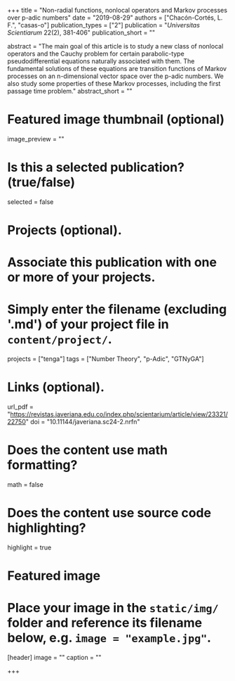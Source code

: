 +++
title = "Non-radial functions, nonlocal operators and Markov processes over p-adic numbers"
date = "2019-08-29"
authors = ["Chacón-Cortés, L. F.", "casas-o"]
publication_types = ["2"]
publication = "*Universitas Scientiarum*  22(2), 381-406"
publication_short = ""

abstract = "The main goal of this article is to study a new class of nonlocal operators and the Cauchy problem for certain parabolic-type pseudodifferential equations naturally associated with them. The fundamental solutions of these equations are transition functions of Markov processes on an n-dimensional vector space over the p-adic numbers. We also study some properties of these Markov processes, including the first passage time problem."
abstract_short = ""

# Featured image thumbnail (optional)
image_preview = ""

# Is this a selected publication? (true/false)
selected = false

# Projects (optional).
#   Associate this publication with one or more of your projects.
#   Simply enter the filename (excluding '.md') of your project file in `content/project/`.
projects = ["tenga"]
tags = ["Number Theory", "p-Adic", "GTNyGA"]

# Links (optional).
url_pdf = "https://revistas.javeriana.edu.co/index.php/scientarium/article/view/23321/22750"
doi = "10.11144/javeriana.sc24-2.nrfn"
# Does the content use math formatting?
math = false

# Does the content use source code highlighting?
highlight = true

# Featured image
# Place your image in the `static/img/` folder and reference its filename below, e.g. `image = "example.jpg"`.
[header]
image = ""
caption = ""

+++
